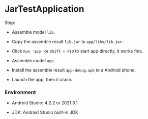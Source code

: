 # JarTestApplication

Step:

+ Assemble model `lib`.

+ Copy the assemble result `lib.jar` to `app/libs/lib.jar`.

+ Click `Run 'app'` or `Shift + F10` to start app directly, it works fine.

+ Assemble model `app`.

+ Install the assemble result `app-debug.apk` to a Android phone.

+ Launch the app, then it crash.

### Environment

+ Android Studio: 4.2.2 or 2021.3.1

+ JDK: Android Studio built-in JDK